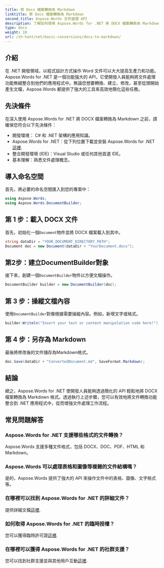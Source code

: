 ```yaml
---
title: 將 Docx 檔案轉換為 Markdown
linktitle: 將 Docx 檔案轉換為 Markdown
second_title: Aspose.Words 文件處理 API
description: 了解如何使用 Aspose.Words for .NET 將 DOCX 檔案轉換為 Markdown。請遵循我們的詳細指南，在您的 .NET 應用程式中無縫整合。
type: docs
weight: 10
url: /zh-hant/net/basic-conversions/docx-to-markdown/
---
```

## 介紹

在 .NET 開發領域，以程式設計方式操作 Word 文件可以大大提高生產力和功能。 Aspose.Words for .NET 是一個功能強大的 API，它使開發人員能夠將文件處理功能無縫整合到他們的應用程式中。無論您想要轉換、建立、修改，甚至從頭開始產生文檔，Aspose.Words 都提供了強大的工具來高效地簡化這些任務。

## 先決條件

在深入使用 Aspose.Words for .NET 將 DOCX 檔案轉換為 Markdown 之前，請確保您符合以下先決條件：

- 開發環境： C# 和 .NET 架構的應用知識。
- Aspose.Words for .NET：從下列位置下載並安裝 Aspose.Words for .NET[這裡](https://releases.aspose.com/words/net/).
- 整合開發環境 (IDE)：Visual Studio 或任何其他首選 IDE。
- 基本理解：熟悉文件處理概念。

## 導入命名空間

首先，將必要的命名空間匯入到您的專案中：

```csharp
using Aspose.Words;
using Aspose.Words.DocumentBuilder;
```

## 第 1 步：載入 DOCX 文件

首先，初始化一個`Document`物件並將 DOCX 檔案載入到其中。

```csharp
string dataDir = "YOUR_DOCUMENT_DIRECTORY_PATH";
Document doc = new Document(dataDir + "YourDocument.docx");
```

## 第2步：建立DocumentBuilder對象

接下來，創建一個`DocumentBuilder`物件以方便文檔操作。

```csharp
DocumentBuilder builder = new DocumentBuilder(doc);
```

## 第 3 步：操縱文檔內容

使用`DocumentBuilder`對像根據需要操縱內容。例如，新增文字或格式。

```csharp
builder.Writeln("Insert your text or content manipulation code here!");
```

## 第 4 步：另存為 Markdown

最後將修改後的文件儲存為Markdown格式。

```csharp
doc.Save(dataDir + "ConvertedDocument.md", SaveFormat.Markdown);
```

## 結論

總之，Aspose.Words for .NET 使開發人員能夠透過簡化的 API 輕鬆地將 DOCX 檔案轉換為 Markdown 格式。透過執行上述步驟，您可以有效地將文件轉換功能整合到 .NET 應用程式中，從而增強文件處理工作流程。

## 常見問題解答

### Aspose.Words for .NET 支援哪些格式的文件轉換？
Aspose.Words 支援多種文件格式，包括 DOCX、DOC、PDF、HTML 和 Markdown。

### Aspose.Words 可以處理表格和圖像等複雜的文件結構嗎？
是的，Aspose.Words 提供了強大的 API 來操作文件中的表格、圖像、文字格式等。

### 在哪裡可以找到 Aspose.Words for .NET 的詳細文件？
提供詳細文檔[這裡](https://reference.aspose.com/words/net/).

### 如何取得 Aspose.Words for .NET 的臨時授權？
您可以獲得臨時許可證[這裡](https://purchase.aspose.com/temporary-license/).

### 在哪裡可以獲得 Aspose.Words for .NET 的社群支援？
您可以找到社群支援並與其他用戶互動[這裡](https://forum.aspose.com/c/words/8).
